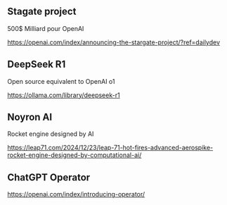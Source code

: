 ## Stagate project
500$ Milliard pour OpenAI

https://openai.com/index/announcing-the-stargate-project/?ref=dailydev

## DeepSeek R1
Open source equivalent to OpenAI o1

https://ollama.com/library/deepseek-r1

## Noyron AI
Rocket engine designed by AI

https://leap71.com/2024/12/23/leap-71-hot-fires-advanced-aerospike-rocket-engine-designed-by-computational-ai/

## ChatGPT Operator
https://openai.com/index/introducing-operator/
